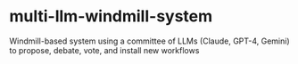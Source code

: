 # multi-llm-windmill-system
Windmill-based system using a committee of LLMs (Claude, GPT-4, Gemini) to propose, debate, vote, and install new workflows
